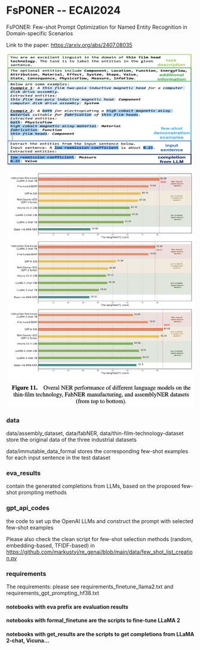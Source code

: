 # FsPONER -- ECAI2024
FsPONER: Few-shot Prompt Optimization for Named Entity Recognition in Domain-specific Scenarios

Link to the paper: https://arxiv.org/abs/2407.08035


<img src=image.png alt="The optimized prompt structure." width="500" height="300">

![The evaluation results.](image-1.png) 

### data 
data/assembly_dataset, data/fabNER, data/thin-film-technology-dataset store the original data of the three industrial datasets

data/immutable_data_formal stores the corresponding few-shot examples for each input sentence in the test dataset

### eva_results
contain the generated completions from LLMs, based on the proposed few-shot prompting methods

### gpt_api_codes
the code to set up the OpenAI LLMs and construct the prompt with selected few-shot examples 

Please also check the clean script for few-shot selection methods (random, embedding-based, TFIDF-based) in https://github.com/markustyj/re_genai/blob/main/data/few_shot_list_creation.py

### requirements
The requirements: please see requirements_finetune_llama2.txt and requirements_gpt_prompting_hf38.txt


#### notebooks with eva prefix are evaluation results
#### notebooks with formal_finetune are the scripts to fine-tune LLaMA 2
#### notebooks with get_results are the scripts to get completions from LLaMA 2-chat, Vicuna...
